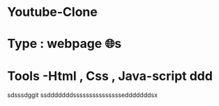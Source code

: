 # Youtube-Clone
# Type : webpage 🌐s
# Tools -Html , Css , Java-script ddd

sdsssdggit ssdddddddsssssssssssssssedddddddsx